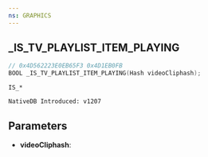 ```yaml
---
ns: GRAPHICS
---
```

## _IS_TV_PLAYLIST_ITEM_PLAYING

```c
// 0x4D562223E0EB65F3 0x4D1EB0FB
BOOL _IS_TV_PLAYLIST_ITEM_PLAYING(Hash videoCliphash);
```

```
IS_*

NativeDB Introduced: v1207
```

## Parameters
* **videoCliphash**:
